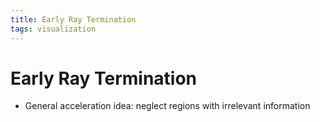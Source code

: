 ```yaml
---
title: Early Ray Termination
tags: visualization
---
```


# Early Ray Termination
- General acceleration idea: neglect regions with irrelevant information














































































